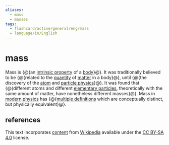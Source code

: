 ```yaml
---
aliases:
  - mass
  - masses
tags:
  - flashcard/active/general/eng/mass
  - language/in/English
---
```


# mass

Mass is {@{an [intrinsic property](intrinsic%20and%20extrinsic%20properties.md) of a [body](physical%20object.md)}@}. It was traditionally believed to be {@{related to the [quantity](physical%20quantity.md) of [matter](matter.md) in a body}@}, until {@{the discovery of the [atom](atom.md) and [particle physics](particle%20physics.md)}@}. It was found that {@{different atoms and different [elementary particles](elementary%20particle.md), theoretically with the same amount of matter, have nonetheless different masses}@}. Mass in [modern physics](modern%20physics.md) has {@{[multiple definitions](mass%20in%20special%20relativity.md) which are conceptually distinct, but physically equivalent}@}. <!--SR:!2028-08-02,1147,350!2026-03-23,405,290!2025-07-15,278,330!2026-02-28,442,310!2028-08-06,1152,350-->

## references

This text incorporates [content](https://en.wikipedia.org/wiki/mass) from [Wikipedia](Wikipedia.md) available under the [CC BY-SA 4.0](https://creativecommons.org/licenses/by-sa/4.0/) license.
